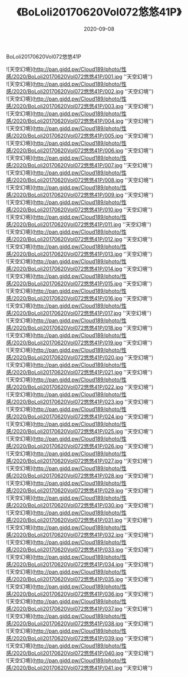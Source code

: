 ﻿---
layout: post
title:  《BoLoli20170620Vol072悠悠41P》
date:   2020-09-08
img: http://pan.gjdd.pw/Cloud189/photo/性感/2020/BoLoli20170620Vol072悠悠41P/000.jpg
categories: [美女, 性感, 泳衣]
---

BoLoli20170620Vol072悠悠41P



![天空幻境](http://pan.gjdd.pw/Cloud189/photo/性感/2020/BoLoli20170620Vol072悠悠41P/001.jpg ''天空幻境'') <br>
![天空幻境](http://pan.gjdd.pw/Cloud189/photo/性感/2020/BoLoli20170620Vol072悠悠41P/002.jpg ''天空幻境'') <br>
![天空幻境](http://pan.gjdd.pw/Cloud189/photo/性感/2020/BoLoli20170620Vol072悠悠41P/003.jpg ''天空幻境'') <br>
![天空幻境](http://pan.gjdd.pw/Cloud189/photo/性感/2020/BoLoli20170620Vol072悠悠41P/004.jpg ''天空幻境'') <br>
![天空幻境](http://pan.gjdd.pw/Cloud189/photo/性感/2020/BoLoli20170620Vol072悠悠41P/005.jpg ''天空幻境'') <br>
![天空幻境](http://pan.gjdd.pw/Cloud189/photo/性感/2020/BoLoli20170620Vol072悠悠41P/006.jpg ''天空幻境'') <br>
![天空幻境](http://pan.gjdd.pw/Cloud189/photo/性感/2020/BoLoli20170620Vol072悠悠41P/007.jpg ''天空幻境'') <br>
![天空幻境](http://pan.gjdd.pw/Cloud189/photo/性感/2020/BoLoli20170620Vol072悠悠41P/008.jpg ''天空幻境'') <br>
![天空幻境](http://pan.gjdd.pw/Cloud189/photo/性感/2020/BoLoli20170620Vol072悠悠41P/009.jpg ''天空幻境'') <br>
![天空幻境](http://pan.gjdd.pw/Cloud189/photo/性感/2020/BoLoli20170620Vol072悠悠41P/010.jpg ''天空幻境'') <br>
![天空幻境](http://pan.gjdd.pw/Cloud189/photo/性感/2020/BoLoli20170620Vol072悠悠41P/011.jpg ''天空幻境'') <br>
![天空幻境](http://pan.gjdd.pw/Cloud189/photo/性感/2020/BoLoli20170620Vol072悠悠41P/012.jpg ''天空幻境'') <br>
![天空幻境](http://pan.gjdd.pw/Cloud189/photo/性感/2020/BoLoli20170620Vol072悠悠41P/013.jpg ''天空幻境'') <br>
![天空幻境](http://pan.gjdd.pw/Cloud189/photo/性感/2020/BoLoli20170620Vol072悠悠41P/014.jpg ''天空幻境'') <br>
![天空幻境](http://pan.gjdd.pw/Cloud189/photo/性感/2020/BoLoli20170620Vol072悠悠41P/015.jpg ''天空幻境'') <br>
![天空幻境](http://pan.gjdd.pw/Cloud189/photo/性感/2020/BoLoli20170620Vol072悠悠41P/016.jpg ''天空幻境'') <br>
![天空幻境](http://pan.gjdd.pw/Cloud189/photo/性感/2020/BoLoli20170620Vol072悠悠41P/017.jpg ''天空幻境'') <br>
![天空幻境](http://pan.gjdd.pw/Cloud189/photo/性感/2020/BoLoli20170620Vol072悠悠41P/018.jpg ''天空幻境'') <br>
![天空幻境](http://pan.gjdd.pw/Cloud189/photo/性感/2020/BoLoli20170620Vol072悠悠41P/019.jpg ''天空幻境'') <br>
![天空幻境](http://pan.gjdd.pw/Cloud189/photo/性感/2020/BoLoli20170620Vol072悠悠41P/020.jpg ''天空幻境'') <br>
![天空幻境](http://pan.gjdd.pw/Cloud189/photo/性感/2020/BoLoli20170620Vol072悠悠41P/021.jpg ''天空幻境'') <br>
![天空幻境](http://pan.gjdd.pw/Cloud189/photo/性感/2020/BoLoli20170620Vol072悠悠41P/022.jpg ''天空幻境'') <br>
![天空幻境](http://pan.gjdd.pw/Cloud189/photo/性感/2020/BoLoli20170620Vol072悠悠41P/023.jpg ''天空幻境'') <br>
![天空幻境](http://pan.gjdd.pw/Cloud189/photo/性感/2020/BoLoli20170620Vol072悠悠41P/024.jpg ''天空幻境'') <br>
![天空幻境](http://pan.gjdd.pw/Cloud189/photo/性感/2020/BoLoli20170620Vol072悠悠41P/025.jpg ''天空幻境'') <br>
![天空幻境](http://pan.gjdd.pw/Cloud189/photo/性感/2020/BoLoli20170620Vol072悠悠41P/026.jpg ''天空幻境'') <br>
![天空幻境](http://pan.gjdd.pw/Cloud189/photo/性感/2020/BoLoli20170620Vol072悠悠41P/027.jpg ''天空幻境'') <br>
![天空幻境](http://pan.gjdd.pw/Cloud189/photo/性感/2020/BoLoli20170620Vol072悠悠41P/028.jpg ''天空幻境'') <br>
![天空幻境](http://pan.gjdd.pw/Cloud189/photo/性感/2020/BoLoli20170620Vol072悠悠41P/029.jpg ''天空幻境'') <br>
![天空幻境](http://pan.gjdd.pw/Cloud189/photo/性感/2020/BoLoli20170620Vol072悠悠41P/030.jpg ''天空幻境'') <br>
![天空幻境](http://pan.gjdd.pw/Cloud189/photo/性感/2020/BoLoli20170620Vol072悠悠41P/031.jpg ''天空幻境'') <br>
![天空幻境](http://pan.gjdd.pw/Cloud189/photo/性感/2020/BoLoli20170620Vol072悠悠41P/032.jpg ''天空幻境'') <br>
![天空幻境](http://pan.gjdd.pw/Cloud189/photo/性感/2020/BoLoli20170620Vol072悠悠41P/033.jpg ''天空幻境'') <br>
![天空幻境](http://pan.gjdd.pw/Cloud189/photo/性感/2020/BoLoli20170620Vol072悠悠41P/034.jpg ''天空幻境'') <br>
![天空幻境](http://pan.gjdd.pw/Cloud189/photo/性感/2020/BoLoli20170620Vol072悠悠41P/035.jpg ''天空幻境'') <br>
![天空幻境](http://pan.gjdd.pw/Cloud189/photo/性感/2020/BoLoli20170620Vol072悠悠41P/036.jpg ''天空幻境'') <br>
![天空幻境](http://pan.gjdd.pw/Cloud189/photo/性感/2020/BoLoli20170620Vol072悠悠41P/037.jpg ''天空幻境'') <br>
![天空幻境](http://pan.gjdd.pw/Cloud189/photo/性感/2020/BoLoli20170620Vol072悠悠41P/038.jpg ''天空幻境'') <br>
![天空幻境](http://pan.gjdd.pw/Cloud189/photo/性感/2020/BoLoli20170620Vol072悠悠41P/039.jpg ''天空幻境'') <br>
![天空幻境](http://pan.gjdd.pw/Cloud189/photo/性感/2020/BoLoli20170620Vol072悠悠41P/040.jpg ''天空幻境'') <br>
![天空幻境](http://pan.gjdd.pw/Cloud189/photo/性感/2020/BoLoli20170620Vol072悠悠41P/041.jpg ''天空幻境'') <br>